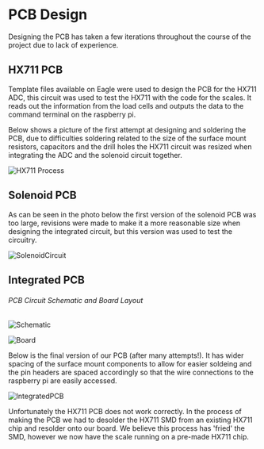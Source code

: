 # PCB Design

Designing the PCB has taken a few iterations throughout the course of the project due to lack of experience.

## HX711 PCB

Template files available on Eagle were used to design the PCB for the HX711 ADC, this circuit was used to test the HX711 with the 
code for the scales. It reads out the information from the load cells and outputs the data to the command terminal on the raspberry pi.

Below shows a picture of the first attempt at designing and soldering the PCB, due to difficulties soldering related to the size of the surface mount resistors, capacitors and the drill holes the HX711 circuit was resized when integrating the ADC and the solenoid circuit together.

![HX711 Process](https://github.com/Beth1094/Hydration_Station/blob/master/PCB/HX711_ver1.jpg)

## Solenoid PCB

As can be seen in the photo below the first version of the solenoid PCB was too large, revisions were made to make it a more reasonable size when designing the integrated circuit, but this version was used to test the circuitry.

![SolenoidCircuit](https://github.com/Beth1094/Hydration_Station/blob/master/PCB/Solenoid_Circuit_ver_1.jpg)

## Integrated PCB

###### PCB Circuit Schematic and Board Layout

![Schematic](https://github.com/Beth1094/Hydration_Station/blob/master/PCB/PCB_schematic.PNG)

![Board](https://github.com/Beth1094/Hydration_Station/blob/master/PCB/PCB_board.PNG)

Below is the final version of our PCB (after many attempts!). It has wider spacing of the surface mount components to allow for easier soldeing and the pin headers are spaced accordingly so that the wire connections to the raspberry pi are easily accessed.

![IntegratedPCB](https://github.com/Beth1094/Hydration_Station/blob/master/PCB/integrated_PCB_!.jpg)

Unfortunately the HX711 PCB does not work correctly. In the process of making the PCB we had to desolder the HX711 SMD from an existing HX711 chip and resolder onto our board. We believe this process has 'fried' the SMD, however we now have the scale running on a pre-made HX711 chip.
